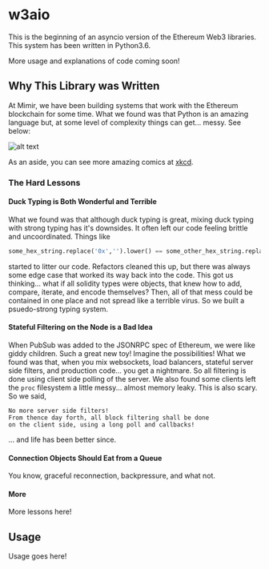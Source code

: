 # w3aio

This is the beginning of an asyncio version of the Ethereum Web3 libraries.
This system has been written in Python3.6.

More usage and explanations of code coming soon!

## Why This Library was Written

At Mimir, we have been building systems that work with the Ethereum blockchain for some time. What we found was that Python is an amazing language but, at some level of complexity things can get... messy. See below:

![alt text](https://imgs.xkcd.com/comics/electric_skateboard_double_comic.png)

As an aside, you can see more amazing comics at [xkcd](https://xkcd.com/license.html).

### The Hard Lessons
#### Duck Typing is Both Wonderful and Terrible

What we found was that although duck typing is great, mixing duck typing with
strong typing has it's downsides. It often left our code feeling brittle and
uncoordinated. Things like

```python
some_hex_string.replace('0x','').lower() == some_other_hex_string.replace('0x','').lower()
```

started to litter our code. Refactors cleaned this up, but there was always some edge case that worked its way back into the code. This got us thinking... what if all solidity types were objects, that knew how to add, compare, iterate, and encode themselves? Then, all of that mess could be contained in one place and not spread like a terrible virus. So we built a psuedo-strong typing system.

#### Stateful Filtering on the Node is a Bad Idea

When PubSub was added to the JSONRPC spec of Ethereum, we were like giddy children. Such a great new toy! Imagine the possibilities! What we found was that, when you mix websockets, load balancers, stateful server side filters, and production code... you get a nightmare. So all filtering is done using client side polling of the server. We also found some clients left the `proc` filesystem a little messy... almost memory leaky. This is also scary. So we said,

```
No more server side filters!
From thence day forth, all block filtering shall be done
on the client side, using a long poll and callbacks!
```
... and life has been better since.

#### Connection Objects Should Eat from a Queue

You know, graceful reconnection, backpressure, and what not.

#### More

More lessons here!

## Usage

Usage goes here!
